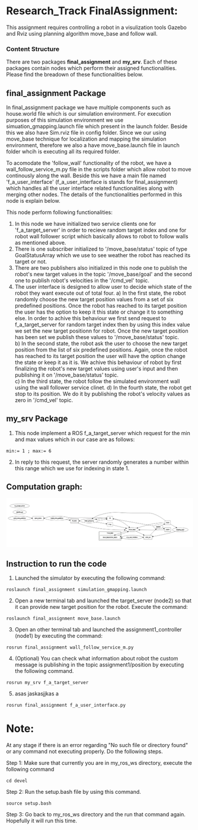# Research_Track FinalAssignment:

This assignment requires controlling a robot in a visulization tools Gazebo and Rviz using planning algorithm move_base and follow wall.

### Content Structure

There are two packages **final_assignment** and **my_srv**. Each of these packages contain nodes which perform their assigned functionalities. Please find the breadown of these functionalities below.

## final_assignment Package

In final_assignment package we have multiple components such as house.world file which is our simulation environment. For execution purposes of this simulation environment we use simuation_gmapping.launch file which present in the launch folder. Beside this we also have Sim.rviz file in config folder. Since we our using move_base technique for localization and mapping the simulation environment, therefore we also a have move_base.launch file in launch folder whcih is executing all its required folder. 

To acomodate the 'follow_wall' functionality of the robot, we have a wall_follow_service_m.py file in the scripts folder which allow robot to move continously along the wall. Beside this we have a main file named 'f_a_user_interface' (f_a_user_interface is stands for final_assignment) which handles all the user interface related functionalities along with merging other nodes. The details of the functionalities performed in this node is explain below.

This node perform following functionalities:

1. In this node we have initialized two service clients one for 'f_a_target_server' in order to recieve random target index and one for robot wall follower script which basically allows to robot to follow walls as mentioned above.  
2. There is one subscriber initialized to '/move_base/status' topic of type GoalStatusArray which we use to see weather the robot has reached its target or not. 
3. There are two publishers also initialized in this node one to publish the robot's new target values in the topic '/move_base/goal' and the second one to publish robot's velocities in the '/cmd_vel' topic. 
4. The user interface is designed to allow user to decide which state of the robot they want execute out of total four. 
	    a) In the first state, the robot randomly choose the new target position values from a set of six predefined positions. Once the robot has reached to its target position the user has the option to keep it this state or change it to something else. In order to achive this behaviour we first send request to f_a_target_server for random target index then by using this index value we set the new target positionn for robot. Once the new target position has been set we publish these values to '/move_base/status' topic.  
     b) In the second state, the robot ask the user to choose the new target position from the list of six predefined positions. Again, once the robot has reached to its target position the user will have the option change the state or keep it as it is. We achive this behaviour of robot by first finalizing the robot's new target values using user's input and then publishing it on '/move_base/status' topic.   
     c) In the third state, the robot follow the simulated environment wall using the wall follower service clinet.
     d) In the fourth state, the robot get stop to its position. We do it by publishing the robot's velocity values as zero in '/cmd_vel' topic. 

## my_srv Package

1. This node implement a ROS f_a_target_server which request for the min and max values which in our case are as follows: 
```
min:= 1 ; max:= 6
```

2. In reply to this request, the server randomly generates a number within this range which we use for indexing in state 1. 

## Computation graph: 

![alt text](https://github.com/ShozabAbidi10/ResearchTrack_FinalAssignment/blob/main/rqt_graph.PNG)

## Instruction to run the code

1. Launched the simulator by executing the following command:
```
roslaunch final_assignment simulation_gmapping.launch
```

2. Open a new terminal tab and launched the target_server (node2) so that it can provide new target position for the robot. Execute the command:
```
roslaunch final_assignment move_base.launch
```

3. Open an other terminal tab and launched the assignment1_controller (node1) by executing the command:
```
rosrun final_assignment wall_follow_service_m.py
```

4. (Optional) You can check what information about robot the custom message is publishing in the topic assignment1/position by executing the following command. 
```
rosrun my_srv f_a_target_server
```
5. asas jaskasjjkas a
```
rosrun final_assignment f_a_user_interface.py
```

# Note: 
At any stage if there is an error regarding "No such file or directory found" or any command not executing properly. Do the following steps.

Step 1: Make sure that currently you are in my_ros_ws directory, execute the following command
```
cd devel 
```
Step 2: Run the setup.bash file by using this command.

```
source setup.bash 
```
Step 3: Go back to my_ros_ws directory and the run that command again. Hopefully it will run this time.
 
